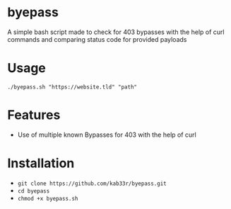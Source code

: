 # byepass
A simple bash script made to check for 403 bypasses with the help of curl commands and comparing status code for provided payloads
 


# Usage
`./byepass.sh "https://website.tld" "path"`



# Features
- Use of multiple known Bypasses for 403 with the help of curl

# Installation
   * `git clone https://github.com/kab33r/byepass.git`
   * `cd byepass`
   * `chmod +x byepass.sh`

   
